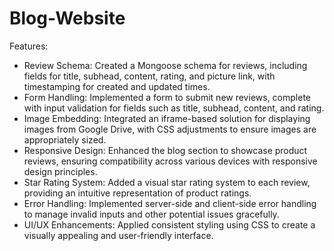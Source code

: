 # Blog-Website
 
Features:

- Review Schema: Created a Mongoose schema for reviews, including fields for title, subhead, content, rating, and picture link, with timestamping for created and updated times.
- Form Handling: Implemented a form to submit new reviews, complete with input validation for fields such as title, subhead, content, and rating.
- Image Embedding: Integrated an iframe-based solution for displaying images from Google Drive, with CSS adjustments to ensure images are appropriately sized.
- Responsive Design: Enhanced the blog section to showcase product reviews, ensuring compatibility across various devices with responsive design principles.
- Star Rating System: Added a visual star rating system to each review, providing an intuitive representation of product ratings.
- Error Handling: Implemented server-side and client-side error handling to manage invalid inputs and other potential issues gracefully.
- UI/UX Enhancements: Applied consistent styling using CSS to create a visually appealing and user-friendly interface.
